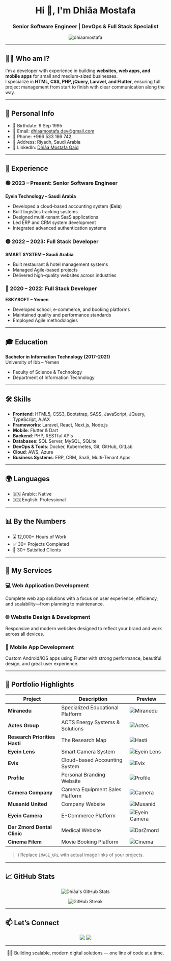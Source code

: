 <h1 align="center">Hi 👋, I'm Dhiâa Mostafa</h1>
<h3 align="center">Senior Software Engineer | DevOps & Full Stack Specialist</h3>

<p align="center">
  <img src="https://komarev.com/ghpvc/?username=dhiaamostafa&label=Profile%20views&color=0e75b6&style=flat" alt="dhiaamostafa" />
</p>

---

## 👨‍💻 Who am I?

I'm a developer with experience in building **websites, web apps, and mobile apps** for small and medium-sized businesses.  
I specialize in **HTML, CSS, PHP, jQuery, Laravel, and Flutter**, ensuring full project management from start to finish with clear communication along the way.

---

## 🧾 Personal Info

- 📅 Birthdate: 9 Sep 1995  
- 📧 Email: dhiaamostafa.dev@gmail.com  
- 📱 Phone: +966 533 166 742  
- 📍 Address: Riyadh, Saudi Arabia  
- 🔗 LinkedIn: [Dhiâa Mostafa Qaid](https://www.linkedin.com/in/dhiaa-mostafa-qaid)

---

## 💼 Experience

### 🟢 2023 – Present: Senior Software Engineer  
**Eyein Technology – Saudi Arabia**
- Developed a cloud-based accounting system (**Evix**)
- Built logistics tracking systems
- Designed multi-tenant SaaS applications
- Led ERP and CRM system development
- Integrated advanced authentication systems

### 🟡 2022 – 2023: Full Stack Developer  
**SMART SYSTEM – Saudi Arabia**
- Built restaurant & hotel management systems
- Managed Agile-based projects
- Delivered high-quality websites across industries

### 🔵 2020 – 2022: Full Stack Developer  
**ESKYSOFT – Yemen**
- Developed school, e-commerce, and booking platforms
- Maintained quality and performance standards
- Employed Agile methodologies

---

## 🎓 Education

**Bachelor in Information Technology (2017–2021)**  
University of Ibb – Yemen  
- Faculty of Science & Technology  
- Department of Information Technology

---

## 🛠️ Skills

- **Frontend**: HTML5, CSS3, Bootstrap, SASS, JavaScript, JQuery, TypeScript, AJAX  
- **Frameworks**: Laravel, React, Next.js, Node.js  
- **Mobile**: Flutter & Dart  
- **Backend**: PHP, RESTful APIs  
- **Databases**: SQL Server, MySQL, SQLite  
- **DevOps & Tools**: Docker, Kubernetes, Git, GitHub, GitLab  
- **Cloud**: AWS, Azure  
- **Business Systems**: ERP, CRM, SaaS, Multi-Tenant Apps  

---

## 🌍 Languages

- 🇸🇦 Arabic: Native  
- 🇺🇸 English: Professional

---

## 📊 By the Numbers

- ⌛ 12,000+ Hours of Work  
- ✅ 30+ Projects Completed  
- 💼 30+ Satisfied Clients  

---

## 🚀 My Services

### 💻 Web Application Development
Complete web app solutions with a focus on user experience, efficiency, and scalability—from planning to maintenance.

### 🌐 Website Design & Development
Responsive and modern websites designed to reflect your brand and work across all devices.

### 📱 Mobile App Development
Custom Android/iOS apps using Flutter with strong performance, beautiful design, and great user experience.

---

## 🧩 Portfolio Highlights

| Project | Description | Preview |
|--------|-------------|---------|
| **Miranedu** | Specialized Educational Platform | ![Miranedu](IMAGE_URL) |
| **Actes Group** | ACTS Energy Systems & Solutions | ![Actes](IMAGE_URL) |
| **Research Priorities Hasti** | The Research Map | ![Hasti](IMAGE_URL) |
| **Eyein Lens** | Smart Camera System | ![Eyein Lens](IMAGE_URL) |
| **Evix** | Cloud-based Accounting System | ![Evix](IMAGE_URL) |
| **Profile** | Personal Branding Website | ![Profile](IMAGE_URL) |
| **Camera Company** | Camera Equipment Sales Platform | ![Camera](IMAGE_URL) |
| **Musanid United** | Company Website | ![Musanid](IMAGE_URL) |
| **Eyein Camera** | E-Commerce Platform | ![Eyein Camera](IMAGE_URL) |
| **Dar Zmord Dental Clinic** | Medical Website | ![DarZmord](IMAGE_URL) |
| **Cinema Filem** | Movie Booking Platform | ![Cinema](IMAGE_URL) |

> ℹ️ Replace `IMAGE_URL` with actual image links of your projects.

---

## 📈 GitHub Stats

<p align="center">
  <img src="https://github-readme-stats.vercel.app/api?username=dhiaamostafa&show_icons=true&theme=tokyonight" alt="Dhiâa's GitHub Stats" />
</p>

<p align="center">
  <img src="https://github-readme-streak-stats.herokuapp.com/?user=dhiaamostafa&theme=tokyonight" alt="GitHub Streak" />
</p>

---

## 📫 Let’s Connect

<p align="center">
  <a href="mailto:dhiaamostafa.dev@gmail.com"><img src="https://img.shields.io/badge/Gmail-Dhiâa Mostafa-D14836?style=for-the-badge&logo=gmail&logoColor=white" /></a>
  <a href="https://www.linkedin.com/in/dhiaa-mostafa-qaid" target="_blank"><img src="https://img.shields.io/badge/LinkedIn-Connect-blue?style=for-the-badge&logo=linkedin" /></a>
</p>

---

<p align="center">
  👨‍💻 Building scalable, modern digital solutions — one line of code at a time.
</p>
